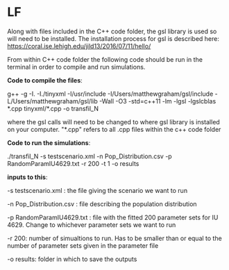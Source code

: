 # LF

Along with files included in the C++ code folder, the gsl library is used so will need to be installed. The installation process for gsl is described here: https://coral.ise.lehigh.edu/jild13/2016/07/11/hello/

From within C++ code folder the following code should be run in the terminal in order to compile and run simulations.

**Code to compile the files**:

g++ -g -I. -I./tinyxml -I/usr/include -I/Users/matthewgraham/gsl/include -L/Users/matthewgraham/gsl/lib -Wall -O3 -std=c++11 -lm -lgsl -lgslcblas \*.cpp tinyxml/\*.cpp -o transfil_N

where the gsl calls will need to be changed to where gsl library is installed on your computer. "\*.cpp" refers to all .cpp files within the c++ code folder

**Code to run the simulations**:

./transfil_N -s testscenario.xml -n Pop_Distribution.csv -p RandomParamIU4629.txt -r 200 -t 1 -o results

**inputs to this**:

-s testscenario.xml : the file giving the scenario we want to run

-n Pop_Distribution.csv : file describing the population distribution

-p RandomParamIU4629.txt : file with the fitted 200 parameter sets for IU 4629. Change to whichever parameter sets we want to run

-r 200: number of simualtions to run. Has to be smaller than or equal to the number of parameter sets given in the parameter file

-o results: folder in which to save the outputs





